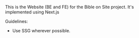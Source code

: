 This is the Website (BE and FE) for the Bible on Site project.
It's implemented using Next.js

Guidelines:
- Use SSG wherever possible.